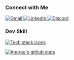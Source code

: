 ### Connect with Me
  <p align="left">
    <a href="mailto:lffpz3331@gmail.com">
      <img src="https://skillicons.dev/icons?i=gmail&theme=light" alt="Gmail" />
    </a>
    <a href="https://www.linkedin.com/in/yejin-kim-470120258">
      <img src="https://skillicons.dev/icons?i=linkedin&theme=light" alt="LinkedIn" />
    </a>
    <a href="https://discordapp.com/users/944596737421639730">
      <img src="https://skillicons.dev/icons?i=discord&theme=light" alt="Discord" />
    </a>
  </p>



### Dev Skill
<p align="left">
  <a href="https://skillicons.dev">
    <img src="https://skillicons.dev/icons?i=nextjs,react,ts,tailwind,flutter,php,figma,vercel,vscode&theme=light" alt="Tech stack icons" />
  </a>
</p>



  [![Anurag's github stats](https://github-readme-stats.vercel.app/api?username=venderjin&theme=material-palenight&show_icons=true)](https://github.com/anuraghazra/github-readme-stats)
